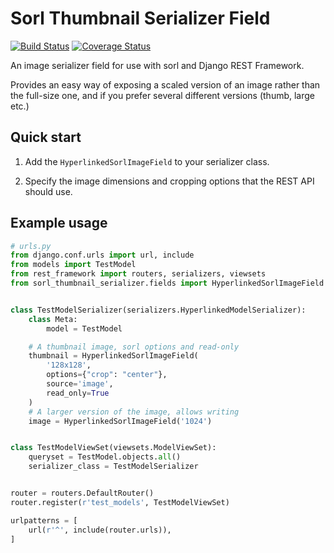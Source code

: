 Sorl  Thumbnail Serializer Field
===============================

[![Build Status](https://travis-ci.org/dessibelle/sorl-thumbnail-serializer-field.svg?branch=master)](https://travis-ci.org/dessibelle/sorl-thumbnail-serializer-field) [![Coverage Status](https://coveralls.io/repos/github/dessibelle/sorl-thumbnail-serializer-field/badge.svg?branch=master)](https://coveralls.io/github/dessibelle/sorl-thumbnail-serializer-field?branch=master)

An image serializer field for use with sorl and Django REST Framework.

Provides an easy way of exposing a scaled version of an image rather than the
full-size one, and if you prefer several different versions (thumb, large etc.)

Quick start
-----------

1. Add the `HyperlinkedSorlImageField` to your serializer class.

2. Specify the image dimensions and cropping options that the REST API should use.


Example usage
-------------
```python
# urls.py
from django.conf.urls import url, include
from models import TestModel
from rest_framework import routers, serializers, viewsets
from sorl_thumbnail_serializer.fields import HyperlinkedSorlImageField


class TestModelSerializer(serializers.HyperlinkedModelSerializer):
    class Meta:
        model = TestModel

    # A thumbnail image, sorl options and read-only
    thumbnail = HyperlinkedSorlImageField(
        '128x128',
        options={"crop": "center"},
        source='image',
        read_only=True
    )
    # A larger version of the image, allows writing
    image = HyperlinkedSorlImageField('1024')


class TestModelViewSet(viewsets.ModelViewSet):
    queryset = TestModel.objects.all()
    serializer_class = TestModelSerializer


router = routers.DefaultRouter()
router.register(r'test_models', TestModelViewSet)

urlpatterns = [
    url(r'^', include(router.urls)),
]
```
